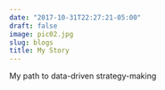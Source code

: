 ```yaml
---
date: "2017-10-31T22:27:21-05:00"
draft: false
image: pic02.jpg
slug: blogs
title: My Story
---
```


My path to data-driven strategy-making